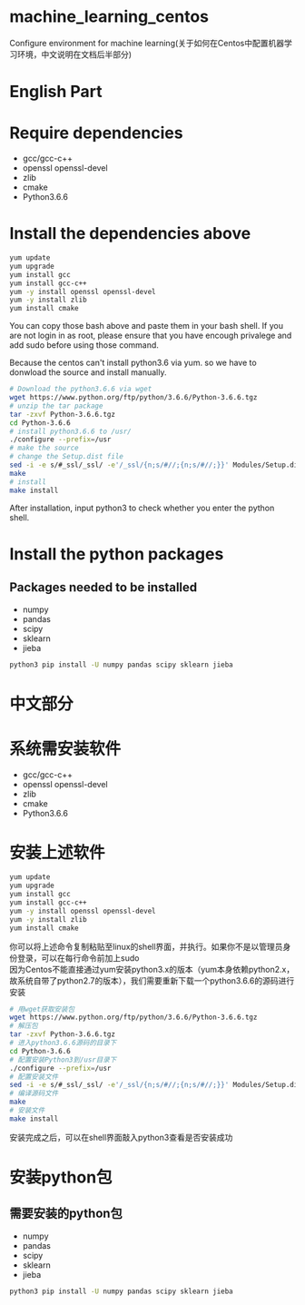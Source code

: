 # machine_learning_centos
Configure environment for machine learning(关于如何在Centos中配置机器学习环境，中文说明在文档后半部分)
# English Part
# Require dependencies
* gcc/gcc-c++
* openssl openssl-devel
* zlib
* cmake
* Python3.6.6

# Install the dependencies above
```bash
yum update
yum upgrade
yum install gcc
yum install gcc-c++
yum -y install openssl openssl-devel
yum -y install zlib
yum install cmake
```
You can copy those bash above and paste them in your bash shell. If you are not login in as root, please ensure that you have encough privalege and add sudo before using those command.

Because the centos can't install python3.6 via yum. so we have to donwload the source and install manually.
```bash
# Download the python3.6.6 via wget
wget https://www.python.org/ftp/python/3.6.6/Python-3.6.6.tgz
# unzip the tar package
tar -zxvf Python-3.6.6.tgz
cd Python-3.6.6
# install python3.6.6 to /usr/
./configure --prefix=/usr
# make the source
# change the Setup.dist file
sed -i -e s/#_ssl/_ssl/ -e'/_ssl/{n;s/#//;{n;s/#//;}}' Modules/Setup.dist
make
# install
make install
```
After installation, input python3 to check whether you enter the python shell.
# Install the python packages
## Packages needed to be installed
* numpy
* pandas
* scipy
* sklearn
* jieba
```bash
python3 pip install -U numpy pandas scipy sklearn jieba
```
# 中文部分
# 系统需安装软件
* gcc/gcc-c++
* openssl openssl-devel
* zlib
* cmake
* Python3.6.6
# 安装上述软件
```bash
yum update
yum upgrade
yum install gcc
yum install gcc-c++
yum -y install openssl openssl-devel
yum -y install zlib
yum install cmake
```
你可以将上述命令复制粘贴至linux的shell界面，并执行。如果你不是以管理员身份登录，可以在每行命令前加上sudo            
因为Centos不能直接通过yum安装python3.x的版本（yum本身依赖python2.x，故系统自带了python2.7的版本），我们需要重新下载一个python3.6.6的源码进行安装
```bash
# 用wget获取安装包
wget https://www.python.org/ftp/python/3.6.6/Python-3.6.6.tgz
# 解压包
tar -zxvf Python-3.6.6.tgz
# 进入python3.6.6源码的目录下
cd Python-3.6.6
# 配置安装Python3到/usr目录下
./configure --prefix=/usr
# 配置安装文件
sed -i -e s/#_ssl/_ssl/ -e'/_ssl/{n;s/#//;{n;s/#//;}}' Modules/Setup.dist
# 编译源码文件
make
# 安装文件
make install
```
安装完成之后，可以在shell界面敲入python3查看是否安装成功
# 安装python包
## 需要安装的python包
* numpy
* pandas
* scipy
* sklearn
* jieba
```bash
python3 pip install -U numpy pandas scipy sklearn jieba
```
